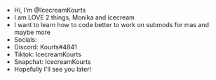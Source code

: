 - Hi, I’m @IcecreamKourts
- I am LOVE 2 things, Monika and icecream
- I want to learn how to code better to work on submods for mas and maybe more
- Socials:
- Discord: Kourts#4841
- Tiktok: IcecreamKourts
- Snapchat: IcecreamKourts
- Hopefully I'll see you later!
